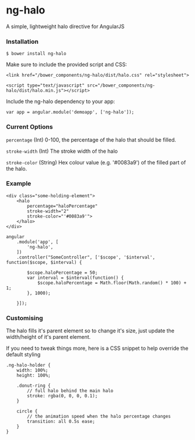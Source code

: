 # ng-halo

A simple, lightweight halo directive for AngularJS

### Installation

`$ bower install ng-halo`

Make sure to include the provided script and CSS:

`<link href="/bower_components/ng-halo/dist/halo.css" rel="stylesheet">`

`<script type="text/javascript" src="/bower_components/ng-halo/dist/halo.min.js"></script>`

Include the ng-halo dependency to your app:

`var app = angular.module('demoapp', ['ng-halo']);`

### Current Options

`percentage` (Int) 0-100, the percentage of the halo that should be filled.

`stroke-width` (Int) The stroke width of the halo

`stroke-color` (String) Hex colour value (e.g. '#0083a9') of the filled part of the halo.

### Example

```
<div class="some-holding-element">
    <halo
        percentage="haloPercentage"
        stroke-width="2"
        stroke-color="'#0083a9'">
    </halo>
</div>
```

```
angular
    .module('app', [
        'ng-halo',
    ])
    .controller("SomeController", ['$scope', '$interval', function($scope, $interval) {

        $scope.haloPercentage = 50;
        var interval = $interval(function() {
            $scope.haloPercentage = Math.floor(Math.random() * 100) + 1;
        }, 1000);

    }]);
```

### Customising

The halo fills it's parent element so to change it's size, just update the width/height of it's parent element.

If you need to tweak things more, here is a CSS snippet to help override the default styling

```
.ng-halo-holder {
    width: 100%;
    height: 100%;

    .donut-ring {
        // full halo behind the main halo
        stroke: rgba(0, 0, 0, 0.1);
    }

    circle {
        // the animation speed when the halo percentage changes
        transition: all 0.5s ease;
    }
}
```
